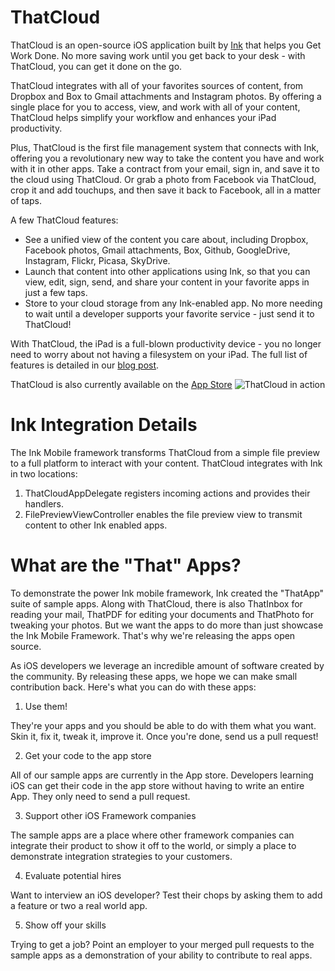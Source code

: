ThatCloud
=========

ThatCloud is an open-source iOS application built by [Ink](www.inkmobility.com) that helps you Get Work Done. No more saving work until you get back to your desk - with ThatCloud, you can get it done on the go.

ThatCloud integrates with all of your favorites sources of content, from Dropbox and Box to Gmail attachments and Instagram photos. By offering a single place for you to access, view, and work with all of your content, ThatCloud helps simplify your workflow and enhances your iPad productivity. 

Plus, ThatCloud is the first file management system that connects with Ink, offering you a revolutionary new way to take the content you have and work with it in other apps. Take a contract from your email, sign in, and save it to the cloud using ThatCloud. Or grab a photo from Facebook via ThatCloud, crop it and add touchups, and then save it back to Facebook, all in a matter of taps.

A few ThatCloud features:
* See a unified view of the content you care about, including Dropbox, Facebook photos, Gmail attachments, Box, Github, GoogleDrive, Instagram, Flickr, Picasa, SkyDrive.
* Launch that content into other applications using Ink, so that you can view, edit, sign, send, and share your content in your favorite apps in just a few taps.
* Store to your cloud storage from any Ink-enabled app. No more needing to wait until a developer supports your favorite service - just send it to ThatCloud!

With ThatCloud, the iPad is a full-blown productivity device - you no longer need to worry about not having a filesystem on your iPad. The full list of features is detailed in our [blog post](http://blog.inkmobility.com/post/58830177894/introducing-thatcloud-your-portal-to-your-cloud).

ThatCloud is also currently available on the [App Store](https://itunes.apple.com/us/app/thatcloud/id681023311?mt=8)
![ThatCloud in action](https://s3.amazonaws.com/your_own_bucket/Cq4qJEoAQmWLSZXbKedw_awesome)

Ink Integration Details
=======================
The Ink Mobile framework transforms ThatCloud from a simple file preview to a full platform to interact with your content. ThatCloud integrates with Ink in two locations:

  1. ThatCloudAppDelegate registers incoming actions and provides their handlers.
  2. FilePreviewViewController enables the file preview view to transmit content to other Ink enabled apps.

What are the "That" Apps?
=============================

To demonstrate the power Ink mobile framework, Ink created the "ThatApp" suite of sample apps. Along with ThatCloud, there is also ThatInbox for reading your mail, ThatPDF for editing your documents and ThatPhoto for tweaking your photos. But we want the apps to do more than just showcase the Ink Mobile Framework. That's why we're releasing the apps open source. 

As iOS developers we leverage an incredible amount of software created by the community. By releasing these apps, we hope we can make small contribution back. Here's what you can do with these apps:
  1. Use them!
  
  They're your apps and you should be able to do with them what you want. Skin it, fix it, tweak it, improve it. Once you're done, send us a pull request!  

  2. Get your code to the app store 

  All of our sample apps are currently in the App store. Developers learning iOS can get their code in the app store   without having to write an entire App. They only need to send a pull request.

  3. Support other iOS Framework companies
  
  The sample apps are a place where other framework companies can integrate their product to show it off to the world, or simply a place to demonstrate integration strategies to your customers.

  4. Evaluate potential hires
  
  Want to interview an iOS developer? Test their chops by asking them to add a feature or two a real world app.

  5. Show off your skills
  
  Trying to get a job? Point an employer to your merged pull requests to the sample apps as a demonstration of your ability to contribute to real apps.
